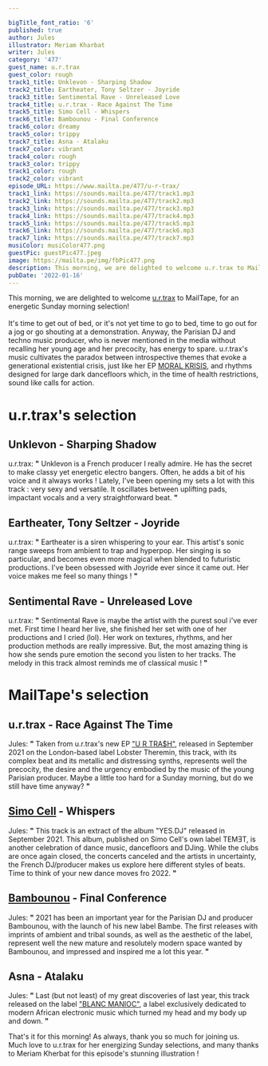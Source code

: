 ```yaml
---

bigTitle_font_ratio: '6'
published: true
author: Jules
illustrator: Meriam Kharbat
writer: Jules
category: '477'
guest_name: u.r.trax
guest_color: rough
track1_title: Unklevon - Sharping Shadow
track2_title: Eartheater, Tony Seltzer - Joyride
track3_title: Sentimental Rave - Unreleased Love
track4_title: u.r.trax - Race Against The Time
track5_title: Simo Cell - Whispers
track6_title: Bambounou - Final Conference
track6_color: dreamy
track5_color: trippy
track7_title: Asna - Atalaku
track7_color: vibrant
track4_color: rough
track3_color: trippy
track1_color: rough
track2_color: vibrant
episode_URL: https://www.mailta.pe/477/u-r-trax/
track1_link: https://sounds.mailta.pe/477/track1.mp3
track2_link: https://sounds.mailta.pe/477/track2.mp3
track3_link: https://sounds.mailta.pe/477/track3.mp3
track4_link: https://sounds.mailta.pe/477/track4.mp3
track5_link: https://sounds.mailta.pe/477/track5.mp3
track6_link: https://sounds.mailta.pe/477/track6.mp3
track7_link: https://sounds.mailta.pe/477/track7.mp3
musiColor: musiColor477.png
guestPic: guestPic477.jpeg
image: https://mailta.pe/img/fbPic477.png
description: This morning, we are delighted to welcome u.r.trax to MailTape, for an energetic Sunday morning selection!  It's time to get out of bed, or it's not yet time to go to bed, time to go out for a jog or go shouting at a demonstration. Anyway, the Parisian DJ and techno music producer, who is never mentioned in the media without recalling her young age and her precocity, has energy to spare. u.r.trax's music cultivates the paradox between introspective themes that evoke a generational existential crisis, as in her EP MORAL KRISIS, and rhythms designed for large dark dancefloors which, in the time of health restrictions, sound like calls for action.
pubDate: '2022-01-16'
---
```

 This morning, we are delighted to welcome [u.r.trax](https://www.instagram.com/ur_trax/) to MailTape, for an energetic Sunday morning selection!
<br><br>
It's time to get out of bed, or it's not yet time to go to bed, time to go out for a jog or go shouting at a demonstration. Anyway, the Parisian DJ and techno music producer, who is never mentioned in the media without recalling her young age and her precocity, has energy to spare. u.r.trax's music cultivates the paradox between introspective themes that evoke a generational existential crisis, just like her EP [MORAL KRISIS](https://hectoroaks.bandcamp.com/album/moral-krisis), and rhythms designed for large dark dancefloors which, in the time of health restrictions, sound like calls for action.



# u.r.trax's selection

## Unklevon - Sharping Shadow
u.r.trax: **"** Unklevon is a French producer I really admire. He has the secret to make classy yet energetic electro bangers. Often, he adds a bit of his voice and it always works ! Lately, I've been opening my sets a lot with this track : very sexy and versatile. It oscillates between uplifting pads, impactant vocals and a very straightforward beat. **"** 

## Eartheater, Tony Seltzer - Joyride
u.r.trax: **"** Eartheater is a siren whispering to your ear. This artist's sonic range sweeps from ambient to trap and hyperpop. Her singing is so particular, and becomes even more magical when blended to futuristic productions. I've been obsessed with Joyride ever since it came out. Her voice makes me feel so many things ! **"** 

## Sentimental Rave - Unreleased Love
u.r.trax: **"** Sentimental Rave is maybe the artist with the purest soul i've ever met. First time I heard her live, she finished her set with one of her productions and I cried (lol). Her work on textures, rhythms, and her production methods are really impressive. But, the most amazing thing is how she sends pure emotion the second you listen to her tracks. The melody in this track almost reminds me of classical music ! **"** 


# MailTape's selection

## u.r.trax - Race Against The Time
Jules: **"** Taken from u.r.trax's new EP ["U R TRA$H"](https://lobstertheremin.com/album/u-r-tra-h), released in September 2021 on the London-based label Lobster Theremin, this track, with its complex beat and its metallic and distressing synths, represents well the precocity, the desire and the urgency embodied by the music of the young Parisian producer. Maybe a little too hard for a Sunday morning, but do we still have time anyway? **"** 

## [Simo Cell](https://simocell.bandcamp.com/) - Whispers
Jules: **"** This track is an extract of the album "YES.DJ" released in September 2021. This album, published on Simo Cell's own label TEMƎT, is another celebration of dance music, dancefloors and DJing. While the clubs are once again closed, the concerts canceled and the artists in uncertainty, the French DJ/producer makes us explore here different styles of beats. Time to think of your new dance moves fro 2022. **"** 

## [Bambounou](https://bambounouofficial.bandcamp.com/) - Final Conference
Jules: **"** 2021 has been an important year for the Parisian DJ and producer Bambounou, with the launch of his new label Bambe. The first releases with imprints of ambient and tribal sounds, as well as the aesthetic of the label, represent well the new mature and resolutely modern space wanted by Bambounou, and impressed and inspired me a lot this year. **"** 

## Asna - Atalaku
Jules: **"** Last (but not least) of my great discoveries of last year, this track released on the label ["BLANC MANIOC"](https://blancmanioclabel.bandcamp.com/track/atalaku), a label exclusively dedicated to modern African electronic music which turned my head and my body up and down. **"** 


That's it for this morning! As always, thank you so much for joining us. Much love to u.r.trax for her energizing Sunday selections, and many thanks to Meriam Kherbat for this episode's stunning illustration !
